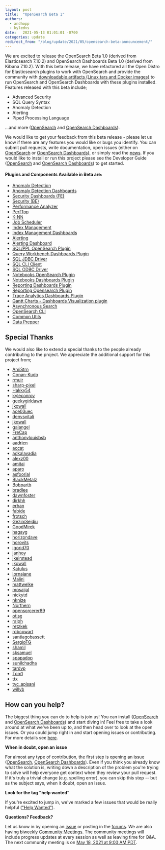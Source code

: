 ```yaml
---
layout: post
title:  "OpenSearch Beta 1"
authors: 
  - andhopp
  - kyledvs
date:   2021-05-13 01:01:01 -0700
categories: update
redirect_from: "/blog/update/2021/05/opensearch-beta-announcement/"
---
```


We are excited to release the OpenSearch Beta 1.0 (derived from Elasticsearch 7.10.2) and OpenSearch Dashboards Beta 1.0 (derived from Kibana 7.10.2). With this beta release, we have refactored all the Open Distro for Elasticsearch plugins to work with OpenSearch and provide the community with [downloadable artifacts (Linux tars and Docker images)](/downloads.html) to run OpenSearch and OpenSearch Dashboards with these plugins installed. Features released with this beta include;

- Advanced Security
- SQL Query Syntax
- Anomaly Detection
- Alerting
- Piped Processing Language

...and more ([OpenSearch](https://github.com/opensearch-project/OpenSearch) and [OpenSearch Dashboards](https://github.com/opensearch-project/OpenSearch-Dashboards)). 

We would like to get your feedback from this beta release - please let us know if there are any features you would like or bugs you identify. You can submit pull requests, write documentation, open issues (either on [OpenSearch](https://github.com/opensearch-project/OpenSearch/issues) or [OpenSearch Dashboards](https://github.com/opensearch-project/OpenSearch-Dashboards/issues)), or simply read the [news](https://opensearch.org/blog/). If you would like to install or run this project please see the Developer Guide ([OpenSearch](https://github.com/opensearch-project/OpenSearch/blob/main/DEVELOPER_GUIDE.md) and [OpenSearch Dashboards](https://github.com/opensearch-project/OpenSearch-Dashboards/blob/main/DEVELOPER_GUIDE.md)) to get started.

#### Plugins and Components Available in Beta are:

- [Anomaly Detection](https://github.com/opensearch-project/anomaly-detection)
- [Anomaly Detection Dashboards](https://github.com/opensearch-project/anomaly-detection-dashboards-plugin)
- [Security Dashboards (FE)](https://github.com/opensearch-project/security-dashboards-plugin)
- [Security (BE)](https://github.com/opensearch-project/security)
- [Performance Analyzer](https://github.com/opensearch-project/performance-analyzer)
- [PerfTop](https://github.com/opensearch-project/perftop)
- [K-NN](https://github.com/opensearch-project/k-NN)
- [Job Scheduler](https://github.com/opensearch-project/job-scheduler)
- [Index Management](https://github.com/opensearch-project/index-management)
- [Index Management Dashboards](https://github.com/opensearch-project/index-management-dashboards-plugin)
- [Alerting](https://github.com/opensearch-project/alerting)
- [Alerting Dashboard](https://github.com/opensearch-project/alerting-dashboards-plugin)
- [SQL/PPL OpenSearch Plugin](https://github.com/opensearch-project/sql)
- [Query Workbench Dashboards Plugin](https://github.com/opensearch-project/sql)
- [SQL JDBC Driver](https://github.com/opensearch-project/sql)
- [SQL CLI Client](https://github.com/opensearch-project/sql)
- [SQL ODBC Driver](https://github.com/opensearch-project/sql)
- [Notebooks OpenSearch Plugin](https://github.com/opensearch-project/dashboards-notebooks)
- [Notebooks Dashboards Plugin](https://github.com/opensearch-project/dashboards-notebooks)
- [Reporting Dashboards Plugin](https://github.com/opensearch-project/dashboards-reports)
- [Reporting Opensearch Plugin](https://github.com/opensearch-project/dashboards-reports)
- [Trace Analytics Dashboards Plugin](https://github.com/opensearch-project/trace-analytics)
- [Gantt Charts - Dashboards Visualization plugin](https://github.com/opensearch-project/dashboards-visualizations)
- [Asynchronous Search](https://github.com/opensearch-project/asynchronous-search)
- [OpenSearch CLI](https://github.com/opensearch-project/opensearch-cli)
- [Common Utils](https://github.com/opensearch-project/common-utils)
- [Data Prepper](https://github.com/opensearch-project/data-prepper)

## Special Thanks
We would also like to extend a special thanks to the people already contributing to the project. We appreciate the additional support for this project from;

- [AmiStrn](https://github.com/AmiStrn)
- [Conan-Kudo](https://github.com/Conan-Kudo)
- [rmuir](https://github.com/rmuir)
- [sharp-pixel](https://github.com/sharp-pixel)
- [Hakky54](https://github.com/Hakky54)
- [kyleconroy](https://github.com/kyleconroy)
- [geekygirldawn](https://github.com/geekygirldawn)
- [jkowall](https://github.com/jkowall)
- [ace03uec](https://github.com/ace03uec)
- [denysvitali](https://github.com/denysvitali)
- [jkowall](https://github.com/jkowall)
- [galangel](https://github.com/galangel)
- [FreCap](https://github.com/FreCap)
- [anthonylouisbsb](https://github.com/anthonylouisbsb)
- [aadrien](https://discuss.opendistrocommunity.dev/u/aadrien)
- [accat](https://discuss.opendistrocommunity.dev/u/accat)
- [adkalavadia](https://discuss.opendistrocommunity.dev/u/adkalavadia)
- [alexz00](https://discuss.opendistrocommunity.dev/u/alexz00)
- [amitai](https://discuss.opendistrocommunity.dev/u/amitai)
- [aparo](https://discuss.opendistrocommunity.dev/u/aparo)
- [asfoorial](https://discuss.opendistrocommunity.dev/u/asfoorial)
- [BlackMetalz](https://discuss.opendistrocommunity.dev/u/BlackMetalz)
- [Bobpartb](https://discuss.opendistrocommunity.dev/u/Bobpartb)
- [bradlee](https://discuss.opendistrocommunity.dev/u/bradlee)
- [dawnfoster](https://discuss.opendistrocommunity.dev/u/dawnfoster)
- [dirkhh](https://discuss.opendistrocommunity.dev/u/dirkhh)
- [erhan](https://discuss.opendistrocommunity.dev/u/erhan)
- [fabide](https://discuss.opendistrocommunity.dev/u/fabide)
- [frotsch](https://discuss.opendistrocommunity.dev/u/frotsch)
- [GezimSejdiu](https://discuss.opendistrocommunity.dev/u/GezimSejdiu)
- [GoodMirek](https://discuss.opendistrocommunity.dev/u/GoodMirek)
- [hagayg](https://discuss.opendistrocommunity.dev/u/hagayg)
- [horizondave](https://discuss.opendistrocommunity.dev/u/horizondave)
- [horovits](https://discuss.opendistrocommunity.dev/u/horovits)
- [igorid70](https://discuss.opendistrocommunity.dev/u/igorid70)
- [janhoy](https://discuss.opendistrocommunity.dev/u/janhoy)
- [jkeirstead](https://discuss.opendistrocommunity.dev/u/jkeirstead)
- [jkowall](https://discuss.opendistrocommunity.dev/u/jkowall)
- [Katulus](https://discuss.opendistrocommunity.dev/u/Katulus)
- [lornajane](https://discuss.opendistrocommunity.dev/u/lornajane)
- [Malini](https://discuss.opendistrocommunity.dev/u/Malini)
- [mattwelke](https://discuss.opendistrocommunity.dev/u/mattwelke)
- [mosajjal](https://discuss.opendistrocommunity.dev/u/mosajjal)
- [nickytd](https://discuss.opendistrocommunity.dev/u/nickytd)
- [nknize](https://discuss.opendistrocommunity.dev/u/nknize)
- [Northern](https://discuss.opendistrocommunity.dev/u/Northern)
- [opensorcerer89](https://discuss.opendistrocommunity.dev/u/opensorcerer89)
- [otisg](https://discuss.opendistrocommunity.dev/u/otisg)
- [ralph](https://discuss.opendistrocommunity.dev/u/ralph)
- [retzkek](https://discuss.opendistrocommunity.dev/u/retzkek)
- [robcowart](https://discuss.opendistrocommunity.dev/u/robcowart)
- [santiagobassett](https://discuss.opendistrocommunity.dev/u/santiagobassett)
- [SergioFG](https://discuss.opendistrocommunity.dev/u/SergioFG)
- [shamil](https://discuss.opendistrocommunity.dev/u/shamil)
- [sksamuel](https://discuss.opendistrocommunity.dev/u/sksamuel)
- [spapadop](https://discuss.opendistrocommunity.dev/u/spapadop)
- [sunilchadha](https://discuss.opendistrocommunity.dev/u/sunilchadha)
- [tardyp](https://discuss.opendistrocommunity.dev/u/tardyp)
- [Tom1](https://discuss.opendistrocommunity.dev/u/Tom1)
- [ttx](https://discuss.opendistrocommunity.dev/u/ttx)
- [tvc_apisani](https://discuss.opendistrocommunity.dev/u/tvc_apisani)
- [willyb](https://discuss.opendistrocommunity.dev/u/willyb)

## How can you help?
The biggest thing you can do to help is join us! You can install ([OpenSearch](https://github.com/opensearch-project/OpenSearch/blob/main/DEVELOPER_GUIDE.md) and [OpenSearch Dashboards](https://github.com/opensearch-project/OpenSearch-Dashboards/blob/main/DEVELOPER_GUIDE.md)) and start diving in! Feel free to take a look around at what we've been up to, and then head over to look at the open issues. Or you could jump right in and start opening issues or contributing. For more details see [here](https://github.com/opensearch-project/OpenSearch/blob/main/CONTRIBUTING.md).

**When in doubt, open an issue**

For almost any type of contribution, the first step is opening an issue ([OpenSearch](https://github.com/opensearch-project/OpenSearch/issues), [OpenSearch Dashboards](https://github.com/opensearch-project/OpenSearch-Dashboards/issues)). Even if you think you already know what the solution is, writing down a description of the problem you're trying to solve will help everyone get context when they review your pull request. If it's truly a trivial change (e.g. spelling error), you can skip this step -- but as the subject says, when it doubt, open an issue. 

**Look for the tag "help wanted"**

If you're excited to jump in, we've marked a few issues that would be really helpful (["Help Wanted"](https://github.com/opensearch-project/OpenSearch/issues?q=is%3Aissue+is%3Aopen+label%3A%22help+wanted%22)).

**Questions? Feedback?**

Let us know in by opening an [issue](https://github.com/opensearch-project/OpenSearch/issues) or posting in the [forums](https://discuss.opendistrocommunity.dev/). We are also having biweekly [Community Meetings](https://www.meetup.com/OpenSearch/). The community meetings will include progress updates at every session as well as leaving time for Q&A. The next community meeting is on [May 18, 2021 at
9:00 AM PDT](/events/2021-may-late/).
